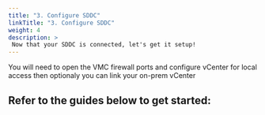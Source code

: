 ```yaml
---
title: "3. Configure SDDC"
linkTitle: "3. Configure SDDC"
weight: 4
description: >
 Now that your SDDC is connected, let's get it setup! 
---
```


You will need to open the VMC firewall ports and configure vCenter for local access then optionaly you can link your on-prem vCenter 

## Refer to the guides below to get started: 
